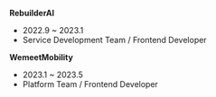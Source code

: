  **RebuilderAI**
- 2022.9 ~ 2023.1
- Service Development Team / Frontend Developer

**WemeetMobility**
- 2023.1 ~ 2023.5
- Platform Team / Frontend Developer
